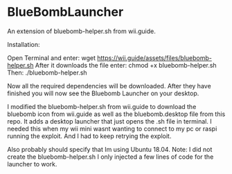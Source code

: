# BlueBombLauncher
An extension of bluebomb-helper.sh from wii.guide.

Installation:

Open Terminal and enter:
    wget https://wii.guide/assets/files/bluebomb-helper.sh
After it downloads the file enter:
    chmod +x bluebomb-helper.sh
Then:
    ./bluebomb-helper.sh

Now all the required dependencies will be downloaded.
After they have finished you will now see the Bluebomb Launcher on your desktop.

I modified the bluebomb-helper.sh from wii.guide to download the bluebomb icon from wii.guide as well as the bluebomb.desktop file from this repo.
It adds a desktop launcher that just opens the .sh file in terminal.
I needed this when my wii mini wasnt wanting to connect to my pc or raspi running the exploit. And I had to keep retrying the exploit.

Also probably should specify that Im using Ubuntu 18.04.
Note: I did not create the bluebomb-helper.sh I only injected a few lines of code for the launcher to work.
